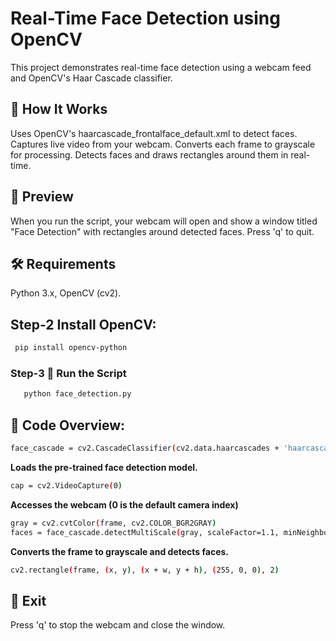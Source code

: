 # Real-Time Face Detection using OpenCV
This project demonstrates real-time face detection using a webcam feed and OpenCV's Haar Cascade classifier.

## 🧠 How It Works
Uses OpenCV's haarcascade_frontalface_default.xml to detect faces.
Captures live video from your webcam.
Converts each frame to grayscale for processing.
Detects faces and draws rectangles around them in real-time.

## 📸 Preview
When you run the script, your webcam will open and show a window titled "Face Detection" with rectangles around detected faces. Press 'q' to quit.

## 🛠 Requirements
Python 3.x,
OpenCV (cv2).

## Step-2  Install OpenCV:
```sh
 pip install opencv-python
```
 
### Step-3  🚀 Run the Script
```sh
   python face_detection.py
```
   
## 🧾 Code Overview: 
```sh
face_cascade = cv2.CascadeClassifier(cv2.data.haarcascades + 'haarcascade_frontalface_default.xml')
```

**Loads the pre-trained face detection model.**
```sh
cap = cv2.VideoCapture(0) 
```

**Accesses the webcam (0 is the default camera index)**
```sh
gray = cv2.cvtColor(frame, cv2.COLOR_BGR2GRAY)
faces = face_cascade.detectMultiScale(gray, scaleFactor=1.1, minNeighbors=5, minSize=(30, 30))
```

**Converts the frame to grayscale and detects faces.**
```sh
cv2.rectangle(frame, (x, y), (x + w, y + h), (255, 0, 0), 2)
```
## 🛑 Exit
Press 'q' to stop the webcam and close the window.
